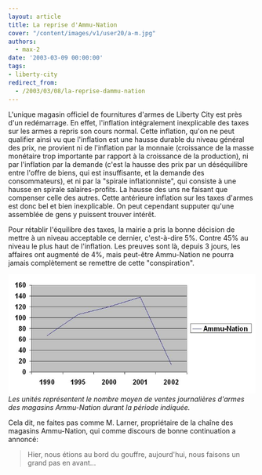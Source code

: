 ```yaml
---
layout: article
title: La reprise d'Ammu-Nation
cover: "/content/images/v1/user20/a-m.jpg"
authors:
  - max-2
date: '2003-03-09 00:00:00'
tags:
- liberty-city
redirect_from:
  - /2003/03/08/la-reprise-dammu-nation
---
```


L'unique magasin officiel de fournitures d'armes de Liberty City est près d'un redémarrage. En effet, l'inflation intégralement inexplicable des taxes sur les armes a repris son cours normal. Cette inflation, qu'on ne peut qualifier ainsi vu que l'inflation est une hausse durable du niveau général des prix, ne provient ni de l'inflation par la monnaie (croissance de la masse monétaire trop importante par rapport à la croissance de la production), ni par l'inflation par la demande (c'est la hausse des prix par un déséquilibre entre l'offre de biens, qui est insuffisante, et la demande des consommateurs), et ni par la "spirale inflationniste", qui consiste à une hausse en spirale salaires-profits. La hausse des uns ne faisant que compenser celle des autres. Cette antérieure inflation sur les taxes d'armes est donc bel et bien inexplicable. On peut cependant supputer qu'une assemblée de gens y puissent trouver intérêt.

Pour rétablir l'équilibre des taxes, la mairie a pris la bonne décision de mettre à un niveau acceptable ce dernier, c'est-à-dire 5%. Contre 45% au niveau le plus haut de l'inflation. Les preuves sont là, depuis 3 jours, les affaires ont augmenté de 4%, mais peut-être Ammu-Nation ne pourra jamais complètement se remettre de cette "conspiration".

![Les unités représentent le nombre moyen de ventes journalières d'armes des magasins Ammu-Nation durant la période indiquée.](/content/images/v1/user20/graphiquea-m.jpg)
_Les unités représentent le nombre moyen de ventes journalières d'armes des magasins Ammu-Nation durant la période indiquée._

Cela dit, ne faites pas comme M. Larner, propriétaire de la chaîne des magasins Ammu-Nation, qui comme discours de bonne continuation a annoncé:

> Hier, nous étions au bord du gouffre, aujourd'hui, nous faisons un grand pas en avant...